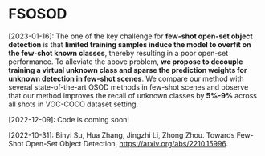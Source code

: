 # FSOSOD
[2023-01-16]: The one of the key challenge for **few-shot open-set object detection** is that **limited training samples induce the model to overfit on the few-shot known classes**, thereby resulting in a poor open-set performance. To alleviate the above problem, **we propose to decouple training a virtual unknown class and sparse the prediction weights for unknown detection in few-shot scenes**. We compare our method with several state-of-the-art OSOD methods in few-shot scenes and observe that our method improves the recall of unknown classes by **5%-9%** across all shots in VOC-COCO dataset setting.

[2022-12-09]: Code is coming soon!

[2022-10-31]: Binyi Su, Hua Zhang, Jingzhi Li, Zhong Zhou. Towards Few-Shot Open-Set Object Detection,
https://arxiv.org/abs/2210.15996.
